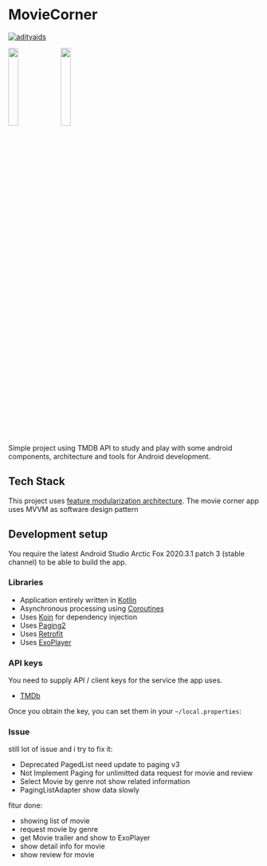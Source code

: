 # MovieCorner

[![adityaids](https://circleci.com/gh/adityaids/MovieCorner.svg?style=svg)](https://circleci.com/gh/adityaids/MovieCorner)

<img src="https://github.com/adityaids/MovieCorner/blob/master/1.gif" width="20%" height="20%"/> <img src="https://github.com/adityaids/MovieCorner/blob/master/2.gif" width="20%" height="20%"/>

Simple project using TMDB API to study and play with some android components, architecture and tools for Android development.

## Tech Stack

This project uses [feature modularization architecture](https://proandroiddev.com/intro-to-app-modularization-42411e4c421e).
The movie corner app uses MVVM as software design pattern

## Development setup

You require the latest Android Studio Arctic Fox 2020.3.1 patch 3 (stable channel) to be able to build the app.

### Libraries

- Application entirely written in [Kotlin](https://kotlinlang.org)
- Asynchronous processing using [Coroutines](https://kotlin.github.io/kotlinx.coroutines/)
- Uses [Koin](https://github.com/InsertKoinIO/koin) for dependency injection
- Uses [Paging2](https://developer.android.com/topic/libraries/architecture/paging)
- Uses [Retrofit](https://square.github.io/retrofit)
- Uses [ExoPlayer](https://exoplayer.dev)

### API keys

You need to supply API / client keys for the service the app uses.

- [TMDb](https://developers.themoviedb.org)

Once you obtain the key, you can set them in your `~/local.properties`:

### Issue

still lot of issue and i try to fix it:
- Deprecated PagedList need update to paging v3
- Not Implement Paging for unlimitted data request for movie and review
- Select Movie by genre not show related information
- PagingListAdapter show data slowly

fitur done:
- showing list of movie
- request movie by genre
- get Movie trailer and show to ExoPlayer
- show detail info for movie
- show review for movie

